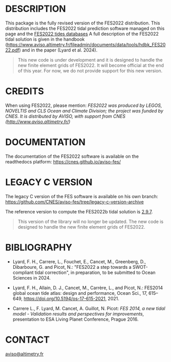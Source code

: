 # DESCRIPTION

This package is the fully revised version of the FES2022 distribution. This
distribution includes the FES2022 tidal prediction software managed on this page
and the [FES2022 tides databases](data/fes2022/README.md) A full description of
the FES2022 tidal solution is given in the handbook
(https://www.aviso.altimetry.fr/fileadmin/documents/data/tools/hdbk_FES2022.pdf)
and in the paper (Lyard et al. 2024).

> This new code is under development and it is designed to handle the new finite
> element grids of FES2022. It will become official at the end of this year. For
> now, we do not provide support for this new version.

# CREDITS

When using FES2022, please mention: *FES2022 was produced by LEGOS, NOVELTIS and
CLS Ocean and Climate Division; the project was funded by CNES. It is
distributed by AVISO, with support from CNES (http://www.aviso.altimetry.fr/)*

# DOCUMENTATION

The documentation of the FES2022 software is available on the readthedocs
platform: https://cnes.github.io/aviso-fes/

# LEGACY C VERSION

The legacy C version of the FES software is available on his own branch:
https://github.com/CNES/aviso-fes/tree/legacy-c-version-archive

The reference version to compute the FES2022b tidal solution is
[2.9.7](https://github.com/CNES/aviso-fes/releases/tag/2.9.7).

> This version of the library will no longer be updated. The new code is
> designed to handle the new finite element grids of FES2022.

# BIBLIOGRAPHY

* Lyard, F. H., Carrere, L., Fouchet, E., Cancet, M., Greenberg, D.,
  Dibarboure, G. and Picot, N.: "FES2022 a step towards a SWOT-compliant tidal
  correction", in preparation, to be submitted to Ocean Sciences in 2024.

* Lyard, F. H., Allain, D. J., Cancet, M., Carrère, L., and Picot, N.: FES2014
  global ocean tide atlas: design and performance, Ocean Sci., 17, 615–649,
  https://doi.org/10.5194/os-17-615-2021, 2021.

* Carrere L., F. Lyard, M. Cancet, A. Guillot, N. Picot: *FES 2014, a new tidal
  model - Validation results and perspectives for improvements*, presentation to
  ESA Living Planet Conference, Prague 2016.

# CONTACT

[aviso@altimetry.fr](mailto:aviso@altimetry.fr)
